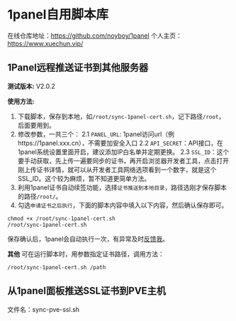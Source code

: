 # 1panel自用脚本库
在线仓库地址：https://github.com/noyboy/1panel
个人主页：https://www.xuechun.vip/

## 1Panel远程推送证书到其他服务器
**测试版本:** V2.0.2

**使用方法:**
1. 下载脚本，保存到本地，如`/root/sync-1panel-cert.sh`，记下路径`/root`，后面要用到。
2. 修改参数，一共三个：
  2.1 `PANEL_URL`: 1panel访问url（例https://1panel.xxx.cn），不需要加安全入口
  2.2 `API_SECRET`：API接口，在1panel系统设置里面开启，建议添加IP白名单并定期更换。
  2.3 `SSL_ID`：这个要手动获取，先上传一遍要同步的证书，再开启浏览器开发者工具，点击打开刚上传证书详情，就可以从开发者工具网络选项看到一个数字，就是这个SSL_ID。这个较为麻烦，暂不知道更简单方法。
3. 利用1panel证书自动续签功能，选择`证书推送到本地目录`，路径选刚才保存脚本的路径`/root/`。
4. 勾选`申请证书之后执行`，下面的脚本内容中填入以下内容，然后确认保存即可。
```shell
chmod +x /root/sync-1panel-cert.sh
/root/sync-1panel-cert.sh
```
保存确认后，1panel会自动执行一次，有异常及时[反馈我](https://github.com/noyboy/1panel)。

**其他**
可在运行脚本时，用参数指定证书路径，调用方法：
```
/root/sync-1panel-cert.sh /path
```

## 从1panel面板推送SSL证书到PVE主机
文件名：sync-pve-ssl.sh
